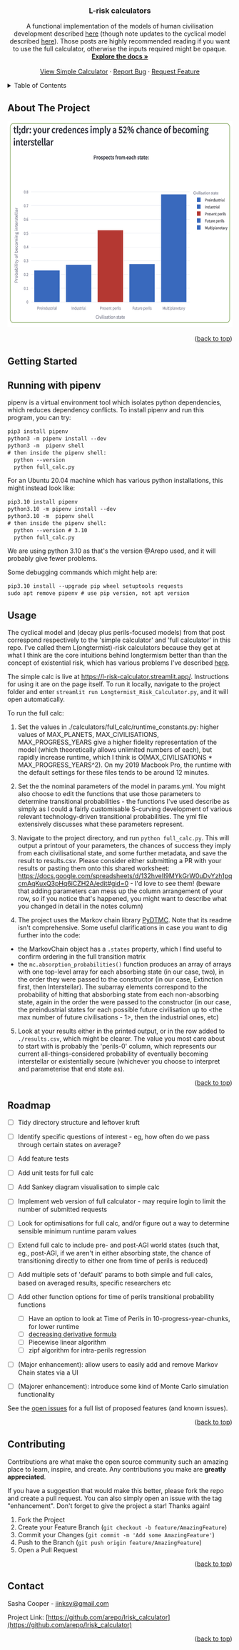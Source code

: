 <h3 align="center">L-risk calculators</h3>
<div align="center">

<p align="center">
    A functional implementation of the models of human civilisation development described <a href="https://forum.effectivealtruism.org/posts/YnBwoNNqe6knBJH8p/modelling-civilisation-beyond-a-catastrophe">here</a> (though note updates to the cyclical model described <a href="https://forum.effectivealtruism.org/s/gWsTMm5Nbgdxedyns/p/ouuj93CPymfnvu8uQ">here</a>). Those posts are highly recommended reading if you want to use the full calculator, otherwise the inputs required might be opaque.
    <br />
    <a href="https://github.com/arepo/lrisk_calculator"><strong>Explore the docs »</strong></a>
    <br />
    <br />
    <a href="https://l-risk-calculator.streamlit.app/">View Simple Calculator</a>
    ·
    <a href="https://github.com/arepo/lrisk_calculator/issues/new?labels=bug&template=bug-report---.md">Report Bug</a>
    ·
    <a href="https://github.com/arepo/lrisk_calculator/issues/new?labels=enhancement&template=feature-request---.md">Request Feature</a>
  </p>
</div>

<!-- TABLE OF CONTENTS -->
<details>
  <summary>Table of Contents</summary>
  <ol>
    <li>
      <a href="#about-the-project">About The Project</a>
    </li>
    <li>
      <a href="#getting-started">Getting Started</a>
      <ul>
        <li><a href="#prerequisites">Prerequisites</a></li>
        <li><a href="#installation">Installation</a></li>
      </ul>
    </li>
    <li><a href="#usage">Usage</a></li>
    <li><a href="#roadmap">Roadmap</a></li>
    <li><a href="#contributing">Contributing</a></li>
    <li><a href="#contact">Contact</a></li>
    <li><a href="#acknowledgments">Acknowledgments</a></li>
  </ol>
</details>

<!-- ABOUT THE PROJECT -->
## About The Project

<p align="center">
<img src="images/simple_calc_output.png" width=600 height=462>
</p>

<p align="right">(<a href="#readme-top">back to top</a>)</p>



<!-- GETTING STARTED -->
## Getting Started

## Running with pipenv

pipenv is a virtual environment tool which isolates python dependencies, which reduces dependency conflicts. To install pipenv and run this program, you can try:

```
pip3 install pipenv
python3 -m pipenv install --dev
python3 -m  pipenv shell
# then inside the pipenv shell:
  python --version
  python full_calc.py
```

For an Ubuntu 20.04 machine which has various python installations, this might instead look like:

```
pip3.10 install pipenv
python3.10 -m pipenv install --dev
python3.10 -m  pipenv shell
# then inside the pipenv shell:
  python --version # 3.10
  python full_calc.py
```

We are using python 3.10 as that's the version @Arepo used, and it will probably give fewer problems.

Some debugging commands which might help are:

```
pip3.10 install --upgrade pip wheel setuptools requests
sudo apt remove pipenv # use pip version, not apt version
```



<!-- USAGE EXAMPLES -->
## Usage

The cyclical model and (decay plus perils-focused models) from that post correspond respectively to the 'simple calculator' and 'full calculator' in this repo. I've called them L(ongtermist)-risk calculators because they get at what I think are the core intuitions behind longtermism better than than the concept of existential risk, which has various problems I've described [here](https://forum.effectivealtruism.org/s/gWsTMm5Nbgdxedyns/p/fi3Abht55xHGQ4Pha).

The simple calc is live at https://l-risk-calculator.streamlit.app/. Instructions for using it are on the page itself. To run it locally, navigate to the project folder and enter `streamlit run Longtermist_Risk_Calculator.py`, and it will open automatically.

To run the full calc:

1.  Set the values in ./calculators/full_calc/runtime_constants.py: higher values of MAX_PLANETS, MAX_CIVILISATIONS, MAX_PROGRESS_YEARS give a higher fidelity representation of the model (which theoretically allows unlimited numbers of each), but rapidly increase runtime, which I think is O(MAX_CIVILISATIONS * MAX_PROGRESS_YEARS^2). On my 2019 Macbook Pro, the runtime with the default settings for these files tends to be around 12 minutes.

2. Set the the nominal parameters of the model in params.yml. You might also choose to edit the functions that use those parameters to determine transitional probabilities - the functions I've used describe as simply as I could a fairly customisable S-curving development of various relevant technology-driven transitional probabilities. The yml file extensively discusses what these parameters represent.

3. Navigate to the project directory, and run `python full_calc.py`. This will output a printout of your parameters, the chances of success they imply from each civilisational state, and some further metadata, and save the result to results.csv. Please consider either submitting a PR with your results or pasting them onto this shared worksheet: https://docs.google.com/spreadsheets/d/132hveII9MYkGrW0uDvYzh1pqcmAqKuxQ3pHq6iCZH2A/edit#gid=0 - I'd love to see them! (beware that adding parameters can mess up the column arrangement of your row, so if you notice that's happened, you might want to describe what you changed in detail in the notes column)

4. The project uses the Markov chain library [PyDTMC](https://github.com/TommasoBelluzzo/PyDTMC). Note that its readme isn't comprehensive. Some useful clarifications in case you want to dig further into the code:
* the MarkovChain object has a `.states` property, which I find useful to confirm ordering in the full transition matrix
* the `mc.absorption_probabilities()` function produces an array of arrays with one top-level array for each absorbing state (in our case, two), in the order they were passed to the constructor (in our case, Extinction first, then Interstellar). The subarray elements correspond to the probability of hitting that absborbing state from each non-absorbing state, again in the order the were passed to the constructor (in our case, the preindustrial states for each possible future civilisation up to <the max number of future civilisations - 1>, then the industrial ones, etc)

5. Look at your results either in the printed output, or in the row added to `./results.csv`, which might be clearer. The value you most care about to start with is probably the 'perils-0' column, which represents our current all-things-considered probability of eventually becoming interstellar or existentially secure (whichever you choose to interpret and parameterise that end state as).
<p align="right">(<a href="#readme-top">back to top</a>)</p>



<!-- ROADMAP -->
## Roadmap

- [ ] Tidy directory structure and leftover kruft
- [ ] Identify specific questions of interest - eg, how often do we pass through certain states on average?
- [ ] Add feature tests
- [ ] Add unit tests for full calc
- [ ] Add Sankey diagram visualisation to simple calc
- [ ] Implement web version of full calculator - may require login to limit the number of submitted requests
- [ ] Look for optimisations for full calc, and/or figure out a way to determine sensible minimum runtime param values
- [ ] Extend full calc to include pre- and post-AGI world states (such that, eg., post-AGI, if we aren't in either absorbing state, the chance of transitioning directly to either one from time of perils is reduced)
- [ ] Add multiple sets of 'default' params to both simple and full calcs, based on averaged results, specific researchers etc
- [ ] Add other function options for time of perils transitional probability functions
    - [ ] Have an option to look at Time of Perils in 10-progress-year-chunks, for lower runtime
    - [ ] [decreasing derivative formula](https://gamedev.stackexchange.com/questions/89723/how-can-i-come-up-with-a-simple-diminishing-return-equation/89744#89744)
    - [ ] Piecewise linear algorithm
    - [ ] zipf algorithm for intra-perils regression
- [ ] (Major enhancement): allow users to easily add and remove Markov Chain states via a UI
- [ ] (Majorer enhancement): introduce some kind of Monte Carlo simulation functionality


See the [open issues](https://github.com/arepo/lrisk_calculator/issues) for a full list of proposed features (and known issues).

<p align="right">(<a href="#readme-top">back to top</a>)</p>



<!-- CONTRIBUTING -->
## Contributing

Contributions are what make the open source community such an amazing place to learn, inspire, and create. Any contributions you make are **greatly appreciated**.

If you have a suggestion that would make this better, please fork the repo and create a pull request. You can also simply open an issue with the tag "enhancement".
Don't forget to give the project a star! Thanks again!

1. Fork the Project
2. Create your Feature Branch (`git checkout -b feature/AmazingFeature`)
3. Commit your Changes (`git commit -m 'Add some AmazingFeature'`)
4. Push to the Branch (`git push origin feature/AmazingFeature`)
5. Open a Pull Request

<p align="right">(<a href="#readme-top">back to top</a>)</p>



<!-- CONTACT -->
## Contact

Sasha Cooper - jinksy@gmail.com

Project Link: [https://github.com/arepo/lrisk_calculator](https://github.com/arepo/lrisk_calculator)

<p align="right">(<a href="#readme-top">back to top</a>)</p>









